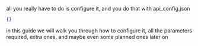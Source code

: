 all you really have to do is configure it, and you do that with api_config.json

```json
{}
```

in this guide we will walk you through how to configure it, all the parameters required, extra ones, and maybe even some planned ones later on